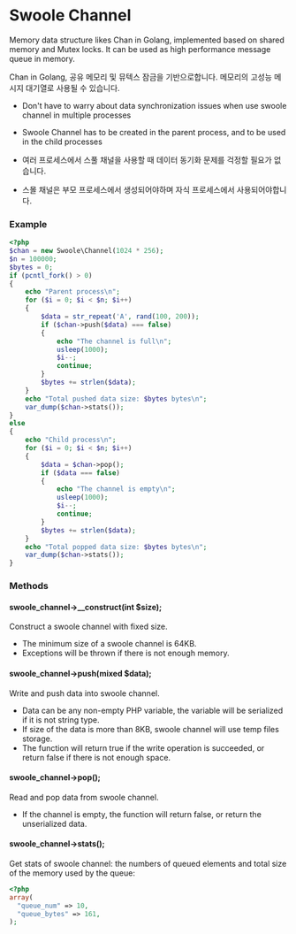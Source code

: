 # Swoole Channel

Memory data structure likes Chan in Golang, implemented based on shared memory and Mutex locks. It can be used as high performance message queue in memory. 

Chan in Golang, 공유 메모리 및 뮤텍스 잠금을 기반으로합니다. 메모리의 고성능 메시지 대기열로 사용될 수 있습니다.

* Don't have to warry about data synchronization issues when use swoole channel in multiple processes
* Swoole Channel has to be created in the parent process, and to be used in the child processes

* 여러 프로세스에서 스풀 채널을 사용할 때 데이터 동기화 문제를 걱정할 필요가 없습니다.
* 스몰 채널은 부모 프로세스에서 생성되어야하며 자식 프로세스에서 사용되어야합니다.

### Example

``` php
<?php
$chan = new Swoole\Channel(1024 * 256);
$n = 100000;
$bytes = 0;
if (pcntl_fork() > 0)
{
    echo "Parent process\n";
    for ($i = 0; $i < $n; $i++)
    {
        $data = str_repeat('A', rand(100, 200));
        if ($chan->push($data) === false)
        {
            echo "The channel is full\n";
            usleep(1000);
            $i--;
            continue;
        }
        $bytes += strlen($data);
    }
    echo "Total pushed data size: $bytes bytes\n";
    var_dump($chan->stats());
}
else
{
    echo "Child process\n";
    for ($i = 0; $i < $n; $i++)
    {
        $data = $chan->pop();
        if ($data === false)
        {
            echo "The channel is empty\n";
            usleep(1000);
            $i--;
            continue;
        }
        $bytes += strlen($data);
    }
    echo "Total popped data size: $bytes bytes\n";
    var_dump($chan->stats());
}
```

### Methods

#### swoole_channel->__construct(int $size);

Construct a swoole channel with fixed size.

* The minimum size of a swoole channel is 64KB.
* Exceptions will be thrown if there is not enough memory.

#### swoole_channel->push(mixed $data);

Write and push data into swoole channel.

* Data can be any non-empty PHP variable, the variable will be serialized if it is not string type.
* If size of the data is more than 8KB, swoole channel will use temp files storage.
* The function will return true if the write operation is succeeded, or return false if there is not enough space.

#### swoole_channel->pop();

Read and pop data from swoole channel.

* If the channel is empty, the function will return false, or return the unserialized data.

#### swoole_channel->stats();

Get stats of swoole channel: the numbers of queued elements and total size of the memory used by the queue:

```php
<?php
array(
  "queue_num" => 10,
  "queue_bytes" => 161,
);
```

